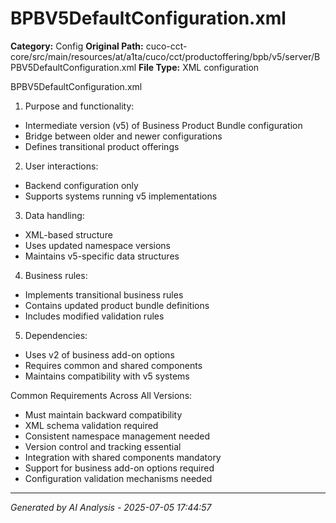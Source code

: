 # BPBV5DefaultConfiguration.xml

**Category:** Config
**Original Path:** cuco-cct-core/src/main/resources/at/a1ta/cuco/cct/productoffering/bpb/v5/server/BPBV5DefaultConfiguration.xml
**File Type:** XML configuration

BPBV5DefaultConfiguration.xml
1. Purpose and functionality:
- Intermediate version (v5) of Business Product Bundle configuration
- Bridge between older and newer configurations
- Defines transitional product offerings

2. User interactions:
- Backend configuration only
- Supports systems running v5 implementations

3. Data handling:
- XML-based structure
- Uses updated namespace versions
- Maintains v5-specific data structures

4. Business rules:
- Implements transitional business rules
- Contains updated product bundle definitions
- Includes modified validation rules

5. Dependencies:
- Uses v2 of business add-on options
- Requires common and shared components
- Maintains compatibility with v5 systems

Common Requirements Across All Versions:
- Must maintain backward compatibility
- XML schema validation required
- Consistent namespace management needed
- Version control and tracking essential
- Integration with shared components mandatory
- Support for business add-on options required
- Configuration validation mechanisms needed

---
*Generated by AI Analysis - 2025-07-05 17:44:57*

